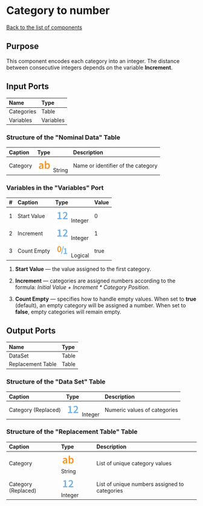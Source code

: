 # Category to number

[Back to the list of components](../README.md)

## Purpose

This component encodes each category into an integer. The distance between consecutive integers depends on the variable **Increment**.

## Input Ports

| Name         | Type       |
|:-------------|:-----------|
| Categories   | Table      |
| Variables    | Variables  |

### Structure of the "Nominal Data" Table

| Caption      | Type                            | Description                               |
|:-----------|:-------------------------------|:------------------------------------------|
| Category   | ![](./img/string.svg) String   | Name or identifier of the category        |

### Variables in the "Variables" Port

| #  | Caption              | Type                              | Value   |
|---:|:-------------------|:----------------------------------|:--------|
| 1  | Start Value      | ![](./img/integer.svg) Integer    | 0       |
| 2  | Increment          | ![](./img/integer.svg) Integer    | 1       |
| 3  | Count Empty       | ![](./img/logical.svg) Logical    | true    |

1. **Start Value** — the value assigned to the first category.

2. **Increment** — categories are assigned numbers according to the formula: *Initial Value + Increment &#42; Category Position*.

3. **Count Empty** — specifies how to handle empty values. When set to **true** (default), an empty category will be assigned a number. When set to **false**, empty categories will remain empty.

## Output Ports

| Name           | Type       |
|:---------------|:-----------|
| DataSet       | Table      |
| Replacement Table | Table   |

### Structure of the "Data Set" Table

| Caption             | Type                         | Description                  |
|:------------------|:----------------------------|:-----------------------------|
| Category (Replaced)| ![](./img/integer.svg) Integer| Numeric values of categories|

### Structure of the "Replacement Table" Table

| Caption                | Type                              | Description                                       |
|:---------------------|:----------------------------------|:---------------------------------------------------|
| Category   | ![](./img/string.svg) String      | List of unique category values                     |
| Category (Replaced)   | ![](./img/integer.svg) Integer    | List of unique numbers assigned to categories     |
